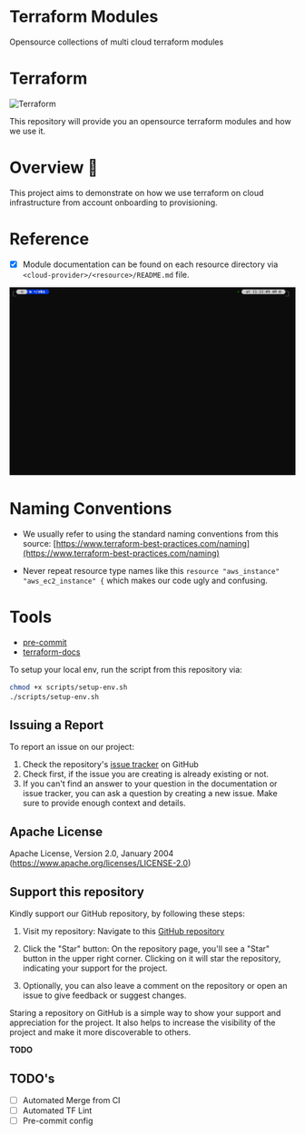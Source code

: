 # Terraform Modules

Opensource collections of multi cloud terraform modules

# Terraform #

![Terraform](https://img.shields.io/badge/terraform-%235835CC.svg?style=for-the-badge&logo=terraform&logoColor=white)


This repository will provide you an opensource terraform modules and how we use it.

Overview 🌅
============

This project aims to demonstrate on how we use terraform on cloud infrastructure from account onboarding to provisioning.


Reference
===========
- [x] Module documentation can be found on each resource directory via `<cloud-provider>/<resource>/README.md` file.

![Terraform](assets/term.gif)

Naming Conventions
===================

- We usually refer to using the standard naming conventions from this source: [https://www.terraform-best-practices.com/naming](https://www.terraform-best-practices.com/naming)

- Never repeat resource type names like this `resource "aws_instance" "aws_ec2_instance" {` which makes our code ugly and confusing.

Tools
======
- [pre-commit](https://pre-commit.com/)
- [terraform-docs](https://github.com/terraform-docs/terraform-docs)

To setup your local env, run the script from this repository via:

```bash
chmod +x scripts/setup-env.sh
./scripts/setup-env.sh
```

## Issuing a Report

To report an issue on our project:

  1. Check the repository's [issue tracker](https://github.com/opscontainer/terraform-modules/issues) on GitHub
  2. Check first, if the issue you are creating is already existing or not.
  3. If you can't find an answer to your question in the documentation or issue tracker, you can ask a question by creating a new issue. Make sure to provide enough context and details.

## Apache License

Apache License, Version 2.0, January 2004 (https://www.apache.org/licenses/LICENSE-2.0)

## Support this repository

Kindly support our GitHub repository, by following these steps:

  1. Visit my repository: Navigate to this [GitHub repository](https://github.com/opscontainer/terraform-modules)

  2. Click the "Star" button: On the repository page, you'll see a "Star" button in the upper right corner. Clicking on it will star the repository, indicating your support for the project.

  3. Optionally, you can also leave a comment on the repository or open an issue to give feedback or suggest changes.

Staring a repository on GitHub is a simple way to show your support and appreciation for the project. It also helps to increase the visibility of the project and make it more discoverable to others.

**TODO**


## TODO's
- [ ] Automated Merge from CI
- [ ] Automated TF Lint
- [ ] Pre-commit config
